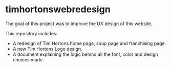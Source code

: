 # timhortonswebredesign
The goal of this project was to improve the UX design of this website.

This repository includes:

- A redesign of Tim Hortons home page, soup page and franchising page.
- A new Tim Hortons Logo design.
- A document explaining the logic behind all the font, color and design choices made.

